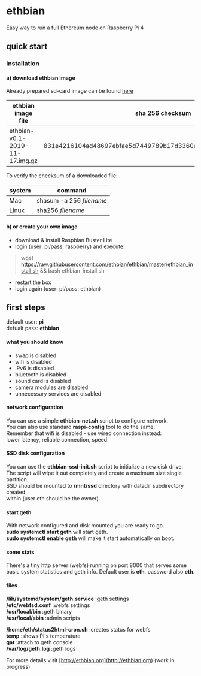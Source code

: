 # ethbian

Easy way to run a full Ethereum node on Raspberry Pi 4

## quick start

### installation

#### a) download ethbian image

Already prepared sd-card image can be found [here](http://ethbian.org/downloads/ethbian-v0.1-2019-11-17.img.gz)

| ethbian image file             | sha 256 checksum                                                 |
| ------------------------------ | ---------------------------------------------------------------- |
| ethbian-v0.1-2019-11-17.img.gz | 831e4216104ad48697ebfae5d7449789b17d3360a4c0a0b279c974057dcad3c2 |

To verify the checksum of a downloaded file:

| system | command                  |
| ------ | ------------------------ |
| Mac    | shasum -a 256 _filename_ |
| Linux  | sha256 _filename_        |

#### b) or create your own image

- download & install Raspbian Buster Lite
- login (user: pi/pass: raspberry) and execute:

> wget https://raw.githubusercontent.com/ethbian/ethbian/master/ethbian_install.sh && bash ethbian_install.sh

- restart the box
- login again (user: pi/pass: ethbian)

## first steps

default user: **pi**  
defualt pass: **ethbian**

#### what you should know

- swap is disabled
- wifi is disabled
- IPv6 is disabled
- bluetooth is disabled
- sound card is disabled
- camera modules are disabled
- unnecessary services are disabled

#### network configuration

You can use a simple **ethbian-net.sh** script to configure network.  
You can also use standard **raspi-config** tool to do the same.  
Remember that wifi is disabled - use wired connection instead:  
lower latency, reliable connection, speed.

#### SSD disk configuration

You can use the **ethbian-ssd-init.sh** script to initialize a new disk drive.  
The script will wipe it out completely and create a maximum size single partition.  
SSD should be mounted to **/mnt/ssd** directory with datadir subdirectory created  
within (user eth should be the owner).

#### start geth

With network configured and disk mounted you are ready to go.  
**sudo systemctl start geth** will start geth.  
**sudo systemctl enable geth** will make it start automatically on boot.

#### some stats

There's a tiny http server (webfs) running on port 8000 that serves some  
basic system statistics and geth info. Default user is **eth**, password also **eth**.

#### files

**/lib/systemd/system/geth.service** :geth settings  
**/etc/webfsd.conf** :webfs settings  
**/usr/local/bin** :geth binary  
**/usr/local/sbin** :admin scripts

**/home/eth/status2html-cron.sh** :creates status for webfs  
**temp** :shows Pi's temperature  
**gat** :attach to geth console  
**/var/log/geth.log** :geth logs

For more details visit [http://ethbian.org](http://ethbian.org) (work in progress)
